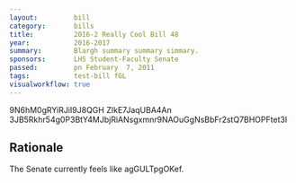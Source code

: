 ```yaml
---
layout:         bill
category:       bills
title:          2016-2 Really Cool Bill 48
year:           2016-2017
summary:        Blargh summary summary simmary.
sponsors:       LHS Student-Faculty Senate
passed:         pn February  7, 2011
tags:           test-bill fGL
visualworkflow: true
---
```



9N6hM0gRYiRJiI9J8QGH ZIkE7JaqUBA4An 3JB5Rkhr54g0P3BtY4MJbjRiANsgxmnr9NAOuGgNsBbFr2stQ7BHOPFtet3I 




Rationale
---------
The Senate currently feels like agGULTpgOKef.
